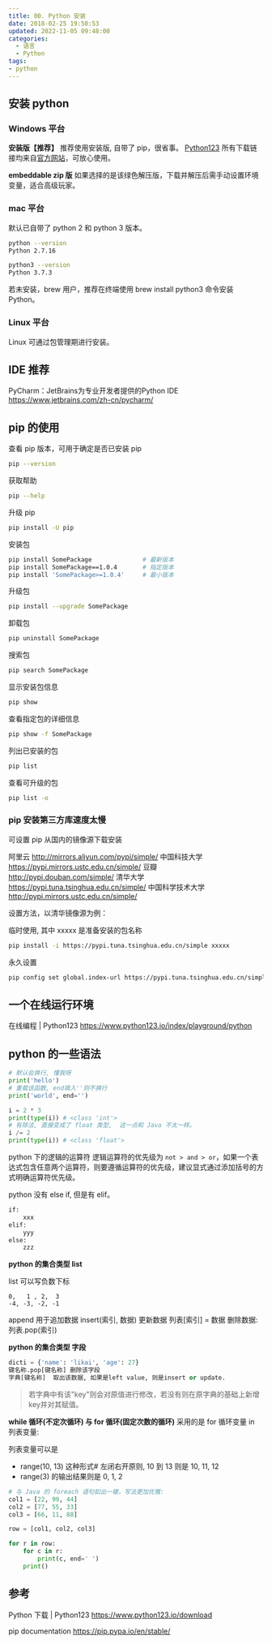 ```yaml
---
title: 00. Python 安装
date: 2018-02-25 19:50:53
updated: 2022-11-05 09:48:00
categories:
  - 语言
  - Python
tags:
- python
---
```


## 安装 python

### Windows 平台

**安装版【推荐】**
推荐使用安装版, 自带了 pip，很省事。
[Python123](https://www.python123.io/download) 所有下载链接均来自[官方网站](https://www.python.org/downloads/)，可放心使用。

**embeddable zip 版**
如果选择的是该绿色解压版，下载并解压后需手动设置环境变量，适合高级玩家。

### mac 平台

默认已自带了 python 2 和 python 3 版本。

```sh
python --version
Python 2.7.16
```

```sh
python3 --version
Python 3.7.3
```

若未安装，brew 用户，推荐在终端使用 brew install python3 命令安装 Python。

### Linux 平台

Linux 可通过包管理期进行安装。

## IDE 推荐

PyCharm：JetBrains为专业开发者提供的Python IDE
<https://www.jetbrains.com/zh-cn/pycharm/>

## pip 的使用

查看 pip 版本，可用于确定是否已安装 pip

```sh
pip --version
```

获取帮助

```sh
pip --help
```

升级 pip

```sh
pip install -U pip
```

安装包

```sh
pip install SomePackage              # 最新版本
pip install SomePackage==1.0.4       # 指定版本
pip install 'SomePackage>=1.0.4'     # 最小版本
```

升级包

```sh
pip install --upgrade SomePackage
```

卸载包

```sh
pip uninstall SomePackage
```

搜索包

```sh
pip search SomePackage
```

显示安装包信息

```sh
pip show
```

查看指定包的详细信息

```sh
pip show -f SomePackage
```

列出已安装的包

```sh
pip list
```

查看可升级的包

```sh
pip list -o
```

### pip 安装第三方库速度太慢

可设置 pip 从国内的镜像源下载安装

阿里云 <http://mirrors.aliyun.com/pypi/simple/>
中国科技大学 <https://pypi.mirrors.ustc.edu.cn/simple/>
豆瓣 <http://pypi.douban.com/simple/>
清华大学 <https://pypi.tuna.tsinghua.edu.cn/simple/>
中国科学技术大学 <http://pypi.mirrors.ustc.edu.cn/simple/>

设置方法，以清华镜像源为例：

临时使用, 其中 xxxxx 是准备安装的包名称

```sh
pip install -i https://pypi.tuna.tsinghua.edu.cn/simple xxxxx
```

永久设置

```sh
pip config set global.index-url https://pypi.tuna.tsinghua.edu.cn/simple
```

## 一个在线运行环境

在线编程 | Python123
<https://www.python123.io/index/playground/python>

## python 的一些语法

```py
# 默认会换行, 懂我呀
print('hello')
# 重载该函数, end填入''则不换行
print('world', end='')

i = 2 * 3
print(type(i)) # <class 'int'>
# 有除法, 直接变成了 float 类型,  这一点和 Java 不太一样。
i /= 2
print(type(i)) # <class 'float'>
```

python 下的逻辑的运算符
逻辑运算符的优先级为 `not > and > or`，如果一个表达式包含任意两个运算符，则要遵循运算符的优先级，建议显式通过添加括号的方式明确运算符优先级。

python 没有 else if, 但是有 elif。

```sh
if:
    xxx
elif:
    yyy
else:
    zzz
```

**python 的集合类型 list**

list 可以写负数下标

```text
0,   1 , 2,  3
-4, -3, -2, -1
```

append 用于追加数据
insert(索引, 数据)
更新数据 列表[索引] = 数据
删除数据: 列表.pop(索引)

**python 的集合类型 字段**

```py
dicti = {'name': 'likai', 'age': 27}
键名称.pop[键名称] 删除该字段
字典[键名称]  取出该数据, 如果是left value, 则是insert or update.
```

> 若字典中有该"key"则会对原值进行修改，若没有则在原字典的基础上新增key并对其赋值。

**while 循环(不定次循环) 与 for 循环(固定次数的循环)**
采用的是 for 循环变量 in 列表变量:

列表变量可以是

* range(10, 13) 这种形式# 左闭右开原则, 10 到 13 则是 10, 11, 12
* range(3) 的输出结果则是 0, 1, 2

```py
# 与 Java 的 foreach 语句如出一辙，写法更加优雅:
col1 = [22, 99, 44]
col2 = [77, 55, 33]
col3 = [66, 11, 88]

row = [col1, col2, col3]

for r in row:
    for c in r:
        print(c, end=' ')
    print()
```

## 参考

Python 下载 | Python123
<https://www.python123.io/download>

pip documentation
<https://pip.pypa.io/en/stable/>
